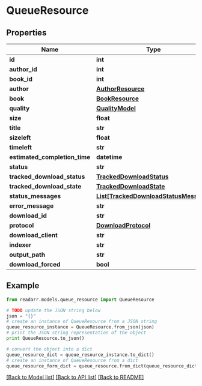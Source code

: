 # QueueResource


## Properties
Name | Type | Description | Notes
------------ | ------------- | ------------- | -------------
**id** | **int** |  | [optional] 
**author_id** | **int** |  | [optional] 
**book_id** | **int** |  | [optional] 
**author** | [**AuthorResource**](AuthorResource.md) |  | [optional] 
**book** | [**BookResource**](BookResource.md) |  | [optional] 
**quality** | [**QualityModel**](QualityModel.md) |  | [optional] 
**size** | **float** |  | [optional] 
**title** | **str** |  | [optional] 
**sizeleft** | **float** |  | [optional] 
**timeleft** | **str** |  | [optional] 
**estimated_completion_time** | **datetime** |  | [optional] 
**status** | **str** |  | [optional] 
**tracked_download_status** | [**TrackedDownloadStatus**](TrackedDownloadStatus.md) |  | [optional] 
**tracked_download_state** | [**TrackedDownloadState**](TrackedDownloadState.md) |  | [optional] 
**status_messages** | [**List[TrackedDownloadStatusMessage]**](TrackedDownloadStatusMessage.md) |  | [optional] 
**error_message** | **str** |  | [optional] 
**download_id** | **str** |  | [optional] 
**protocol** | [**DownloadProtocol**](DownloadProtocol.md) |  | [optional] 
**download_client** | **str** |  | [optional] 
**indexer** | **str** |  | [optional] 
**output_path** | **str** |  | [optional] 
**download_forced** | **bool** |  | [optional] 

## Example

```python
from readarr.models.queue_resource import QueueResource

# TODO update the JSON string below
json = "{}"
# create an instance of QueueResource from a JSON string
queue_resource_instance = QueueResource.from_json(json)
# print the JSON string representation of the object
print QueueResource.to_json()

# convert the object into a dict
queue_resource_dict = queue_resource_instance.to_dict()
# create an instance of QueueResource from a dict
queue_resource_form_dict = queue_resource.from_dict(queue_resource_dict)
```
[[Back to Model list]](../README.md#documentation-for-models) [[Back to API list]](../README.md#documentation-for-api-endpoints) [[Back to README]](../README.md)



